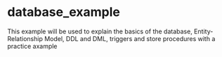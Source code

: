 # database_example
This example will be used to explain the basics of the database, Entity-Relationship Model, DDL and DML, triggers and store procedures with a practice axample

